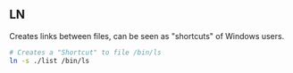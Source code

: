 ## LN

Creates links between files, can be seen as "shortcuts" of Windows users.

```sh
# Creates a "Shortcut" to file /bin/ls
ln -s ./list /bin/ls
```